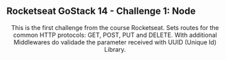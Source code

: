 ## Rocketseat GoStack 14 - Challenge 1: Node
<p align="center"> 
This is the first challenge from the course Rocketseat. Sets routes for the common HTTP protocols: GET, POST, PUT and DELETE. With additional Middlewares do validade the parameter received with UUID (Unique Id) Library.</p>

